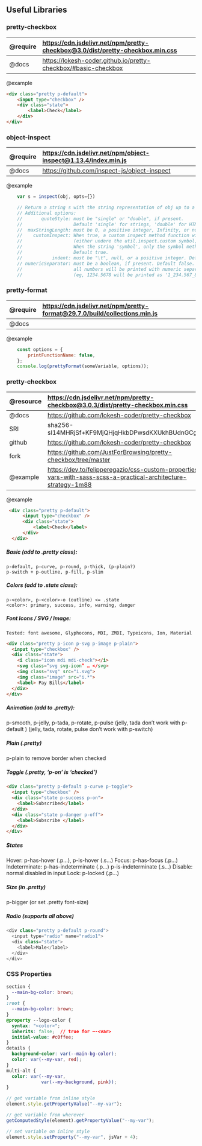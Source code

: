
## Useful Libraries
### pretty-checkbox
| @require | https://cdn.jsdelivr.net/npm/pretty-checkbox@3.0/dist/pretty-checkbox.min.css |
| -------- | :---------------------------------------------------------------------------- |
| @docs    | https://lokesh-coder.github.io/pretty-checkbox/#basic-checkbox                |

@example

```html
<div class="pretty p-default">
    <input type="checkbox" />
    <div class="state">
        <label>Check</label>
    </div>
</div>
```

### object-inspect

| @require | https://cdn.jsdelivr.net/npm/object-inspect@1.13.4/index.min.js               |
| :------- | :---------------------------------------------------------------------------- |
| @docs    | https://github.com/inspect-js/object-inspect                                  |

@example                                                                           
```javascript
    var s = inspect(obj, opts={})
```
```javascript
    // Return a string s with the string representation of obj up to a depth of opts.depth.
    // Additional options:
    //       quoteStyle: must be "single" or "double", if present.
    //                   Default 'single' for strings, 'double' for HTML elements.
    //  maxStringLength: must be 0, a positive integer, Infinity, or null, if present. Default Infinity.
    //    customInspect: When true, a custom inspect method function will be invoked
    //                   (either undere the util.inspect.custom symbol, or the inspect property).
    //                   When the string 'symbol', only the symbol method will be invoked.
    //                   Default true.
    //           indent: must be "\t", null, or a positive integer. Default null.
    // numericSeparator: must be a boolean, if present. Default false. If true,
    //                   all numbers will be printed with numeric separators
    //                   (eg, 1234.5678 will be printed as '1_234.567_8'
```

### pretty-format

| @require | https://cdn.jsdelivr.net/npm/pretty-format@29.7.0/build/collections.min.js |
| :------- | :--- |
| @docs    |      |

@example
```javascript
    const options = {
        printFunctionName: false,
    };
    console.log(prettyFormat(someVariable, options));
```

### pretty-checkbox

| @resource | https://cdn.jsdelivr.net/npm/pretty-checkbox@3.0.3/dist/pretty-checkbox.min.css 
| :------- | :--- |
| @docs    | https://github.com/lokesh-coder/pretty-checkbox    |
| SRI      | sha256-sI14MHRjSf+KF9MjQHjqHkbDPwsdKXUkhBUdnGCg1iU=  |
| github   | https://github.com/lokesh-coder/pretty-checkbox |
| fork     | https://github.com/JustForBrowsing/pretty-checkbox/tree/master |
| @example | https://dev.to/felipperegazio/css-custom-properties-vars-with-sass-scss-a-practical-architecture-strategy-1m88 |

@example
```html
 <div class="pretty p-default">
      <input type="checkbox" />
      <div class="state">
          <label>Check</label>
      </div>
  </div>
```

##### Basic (add to .pretty class):
	p-default, p-curve, p-round, p-thick, (p-plain?)
	p-switch + p-outline, p-fill, p-slim
 
##### Colors (add to .state class):
	p-<color>, p-<color>-o (outline) <= .state
	<color>: primary, success, info, warning, danger
 
##### Font Icons / SVG / Image:
    Tested: font awesome, Glyphocons, MDI, ZMDI, Typeicons, Ion, Material

```html
<div class="pretty p-icon p-svg p-image p-plain">
  <input type="checkbox" />
  <div class="state">
    <i class="icon mdi mdi-check"></i>
    <svg class=“svg svg-icon” … </svg>
    <img class="svg" src="i.svg">
    <img class="image" src="i.*">
    <label> Pay Bills</label>
  </div>
</div>
```

##### Animation (add to .pretty):
p-smooth, p-jelly, p-tada, p-rotate, p-pulse
(jelly, tada don’t work with p-default )
(jelly, tada, rotate, pulse don’t work with p-switch)

##### Plain (.pretty)
  p-plain to remove border when checked
      
##### Toggle (.pretty, ‘p-on’ is ‘checked’)
```html
<div class="pretty p-default p-curve p-toggle">
  <input type="checkbox" />
  <div class="state p-success p-on">
    <label>Subscribed</label>
  </div>
  <div class="state p-danger p-off">
    <label>Subscribe </label>
  </div>
</div>
```

##### States
  Hover: p-has-hover (.p…), p-is-hover (.s…)
  Focus: p-has-focus (.p…)
  Indeterminate: p-has-indeterminate (.p…)
                             p-is-indeterminate (.s…)
  Disable: normal disabled in input
  Lock: p-locked (.p…)
      
##### Size (in .pretty)
  p-bigger (or set .pretty font-size)
      
##### Radio (supports all above)
```javascript
<div class="pretty p-default p-round">
  <input type="radio" name="radio1">
  <div class="state">
    <label>Male</label>
  </div>
</div>
```
      
### CSS Properties
```CSS
section {
  --main-bg-color: brown;
}
:root {
  --main-bg-color: brown;
}
@property --logo-color {
  syntax: "<color>";
  inherits: false;  // true for —-<var>
  initial-value: #c0ffee;
}
details {
  background-color: var(--main-bg-color);
  color: var(--my-var, red);
}
multi-alt {
  color: var(--my-var, 
             var(--my-background, pink));
}
```
```javascript
// get variable from inline style
element.style.getPropertyValue("--my-var");

// get variable from wherever
getComputedStyle(element).getPropertyValue("--my-var");

// set variable on inline style
element.style.setProperty("--my-var", jsVar + 4);
```
















